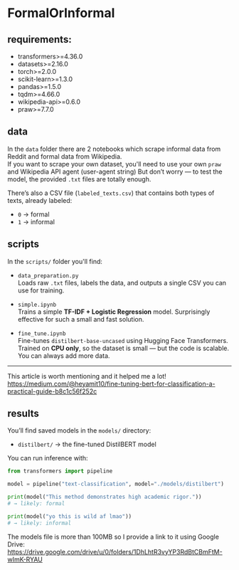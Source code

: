 # FormalOrInformal

## requirements:
- transformers>=4.36.0
- datasets>=2.16.0 
- torch>=2.0.0
- scikit-learn>=1.3.0
- pandas>=1.5.0
- tqdm>=4.66.0
- wikipedia-api>=0.6.0
- praw>=7.7.0

## data  
In the `data` folder there are 2 notebooks which scrape informal data from Reddit and formal data from Wikipedia.  
If you want to scrape your own dataset, you'll need to use your own `praw` and Wikipedia API agent (user-agent string) 
But don’t worry — to test the model, the provided `.txt` files are totally enough.  

There’s also a CSV file (`labeled_texts.csv`) that contains both types of texts, already labeled:
- `0` → formal  
- `1` → informal  

## scripts

In the `scripts/` folder you'll find:

- `data_preparation.py`  
  Loads raw `.txt` files, labels the data, and outputs a single CSV you can use for training.

- `simple.ipynb`  
  Trains a simple **TF-IDF + Logistic Regression** model. Surprisingly effective for such a small and fast solution.

- `fine_tune.ipynb`  
  Fine-tunes `distilbert-base-uncased` using Hugging Face Transformers.  
  Trained on **CPU only**, so the dataset is small — but the code is scalable. You can always add more data.

---

This article is worth mentioning and it helped me a lot!
https://medium.com/@heyamit10/fine-tuning-bert-for-classification-a-practical-guide-b8c1c56f252c

## results  
You’ll find saved models in the `models/` directory:
- `distilbert/` → the fine-tuned DistilBERT model  

You can run inference with:

```python
from transformers import pipeline

model = pipeline("text-classification", model="./models/distilbert")

print(model("This method demonstrates high academic rigor."))
# → likely: formal

print(model("yo this is wild af lmao"))
# → likely: informal
```
The models file is more than 100MB so I provide a link to it using Google Drive:
https://drive.google.com/drive/u/0/folders/1DhLhtR3vyYP3RdBtCBmFtM-wImK-RYAU

